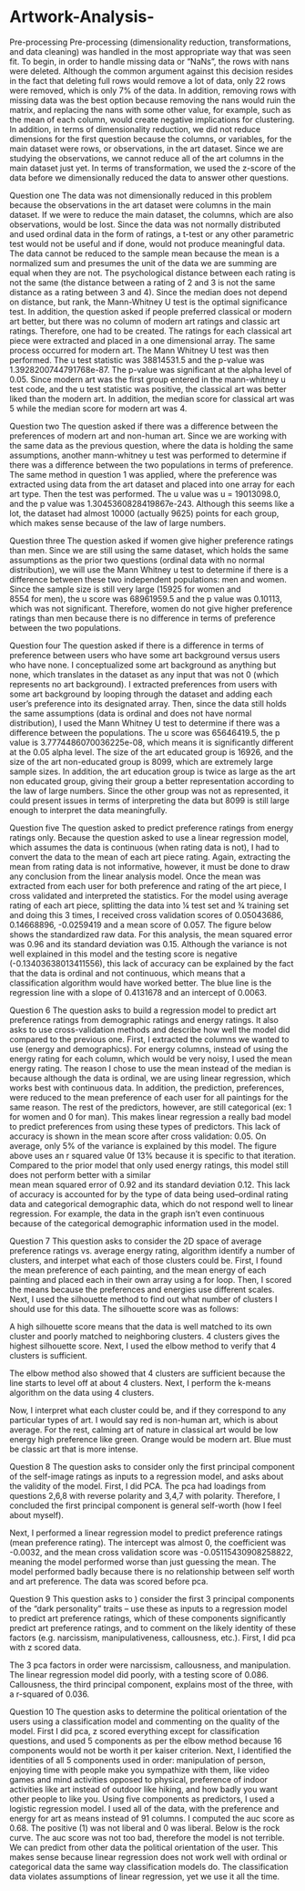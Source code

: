 # Artwork-Analysis-
Pre-processing
Pre-processing (dimensionality reduction, transformations, and data cleaning) was handled in the most appropriate way that was seen fit. 
To begin, in order to handle missing data or “NaNs”, the rows with nans were deleted. Although the common argument against this decision resides 
in the fact that deleting full rows would remove a lot of data, only 22 rows were removed, which is only 7% of the data. In addition, removing rows
with missing data was the best option because removing the nans would ruin the matrix, and replacing the nans with some other value, for example, 
such as the mean of each column, would create negative implications for clustering. In addition, in terms of dimensionality reduction, we did not 
reduce dimensions for the first question because the columns, or variables, for the main dataset were rows, or observations, in the art dataset. 
Since we are studying the observations, we cannot reduce all of the art columns in the main dataset just yet. In terms of transformation, we used
the z-score of the data before we dimensionally reduced the data to answer other questions.

Question one
	The data was not dimensionally reduced in this problem because the observations in the art dataset were columns in the main dataset.
  If we were to reduce the main dataset, the columns, which are also observations, would be lost. Since the data was not normally distributed and 
  used ordinal data in the form of ratings, a t-test or any other parametric test would not be useful and if done, would not produce meaningful 
  data. The data cannot be reduced to the sample mean because the mean is a normalized sum and presumes the unit of the data we are summing are 
  equal when they are not. The psychological distance between each rating is not the same (the distance between a rating of 2 and 3 is not the 
  same distance as a rating between 3 and 4). Since the median does not depend on distance, but rank, the Mann-Whitney U test is the optimal 
  significance test. In addition, the question asked if people preferred classical or modern art better, but there was no column of modern art 
  ratings and classic art ratings. Therefore, one had to be created. The ratings for each classical art piece were extracted and placed in a one 
  dimensional array. The same process occurred for modern art. The Mann Whitney U test was then performed. The u test statistic was 38814531.5 
  and the p-value was 1.3928200744791768e-87. The p-value was significant at the alpha level of 0.05. Since modern art was the first group entered
  in the mann-whitney u test code, and the u test statistic was positive, the classical art was better liked than the modern art. In addition, 
  the median score for classical art was 5 while the median score for modern art was 4.

Question two
	The question asked if there was a difference between the preferences of modern art and non-human art. Since we are working with the same data
  as the previous question, where the data is holding the same assumptions, another mann-whitney u test was performed to determine if there was a 
  difference between the two populations in terms of preference. The same method in question 1 was applied, where the preference was extracted 
  using data from the art dataset and placed into one array for each art type. Then the test was performed. The u value was u =  19013098.0, and 
  the p value was  1.3045360828419867e-243. Although this seems like a lot, the dataset had almost 10000 (actually 9625) points for each group, 
  which makes sense because of the law of large numbers. 

Question three
	The question asked if women give higher preference ratings than men. Since we are still using the same dataset, which holds the same 
  assumptions as the prior two questions (ordinal data with no normal distribution), we will use the Mann Whitney u test to determine if there 
  is a difference between these two independent populations: men and women. Since the sample size is still very large (15925 for women and  
  8554 for men), the u score was 68961959.5 and the p value was 0.10113, which was not significant. Therefore, women do not give higher preference 
  ratings than men because there is no difference in terms of preference between the two populations.

Question four
	The question asked if there is a difference in terms of preference between users who have some art background versus users who have none. 
  I conceptualized some art background as anything but none, which translates in the dataset as any input that was not 0 (which represents no art
  background). I extracted preferences from users with some art background by looping through the dataset and adding each user’s preference into
  its designated array. Then, since the data still holds the same assumptions (data is ordinal and does not have normal distribution), I used the
  Mann Whitney U test to determine if there was a difference between the populations. The u score was 65646419.5, the p value is 
  3.7774486070036225e-08, which means it is significantly different at the 0.05 alpha level. The size of the art educated group is 16926, 
  and the size of the art non-educated group is 8099, which are extremely large sample sizes. In addition, the art education group is 
  twice as large as the art non educated group, giving their group a better representation according to the law of large numbers. Since the other 
  group was not as represented, it could present issues in terms of interpreting the data but 8099 is still large enough to interpret the data 
  meaningfully.

Question five
The question asked to predict preference ratings from energy ratings only. Because the question asked to use a linear regression model, which 
assumes the data is continuous (when rating data is not), I had to convert the data to the mean of each art piece rating. Again, extracting the 
mean from rating data is not informative, however, it must be done to draw any conclusion from the linear analysis model. Once the mean was 
extracted from each user for both preference and rating of the art piece, I cross validated and interpreted the statistics. For the model using 
average rating of each art piece, splitting the data into ¼ test set and 3⁄4 training set and doing this 3 times, I received cross validation 
scores of 0.05043686,  0.14668896, -0.0259419 and a mean score of 0.057.  The figure below shows the standardized raw data.
For this analysis, the mean squared error was 0.96 and its standard deviation was 0.15. Although the variance is not well explained in this model
and the testing score is negative (-0.13403638013411556), this lack of accuracy can be explained by the fact that the data is ordinal and not 
continuous, which means that a classification algorithm would have worked better. The blue line is the regression line with a slope of 0.4131678 
and an intercept of 0.0063.

Question 6
The question asks to build a regression model to predict art preference ratings from demographic ratings and energy ratings. It also asks to use
cross-validation methods and describe how well the model did compared to the previous one. First, I extracted the columns we wanted to use (energy 
and demographics). For energy columns, instead of using the energy rating for each column, which would be very noisy, I used the mean energy 
rating. The reason I chose to use the mean instead of the median is because although the data is ordinal, we are using linear regression, which 
works best with continuous data. In addition, the prediction, preferences, were reduced to the mean preference of each user for all paintings 
for the same reason. The rest of the predictors, however, are still categorical (ex: 1 for women and 0 for man). This makes linear regression 
a really bad model to predict preferences from using these types of predictors. This lack of accuracy is shown in the mean score after cross 
validation: 0.05. On average, only 5% of the variance is explained by this model. The figure above uses an r squared value 0f 13% because it is 
specific to that iteration. Compared to the prior model that only used energy ratings, this model still does not perform better with a similar  
mean mean squared error of 0.92 and its standard deviation 0.12. This lack of accuracy is accounted for by the type of data being used–ordinal 
rating data and categorical demographic data, which do not respond well to linear regression. For example, the data in the graph isn’t even 
continuous because of the categorical demographic information used in the model.


Question 7
This question asks to consider the 2D space of average preference ratings vs. average energy rating, algorithm identify a number of clusters, 
and interpet what each of those clusters could be. First, I found the mean preference of each painting, and the mean energy of each painting and 
placed each in their own array using a for loop. Then, I scored the means because the preferences and energies use different scales. Next, I used 
the silhouette method to find out what number of clusters I should use for this data. The silhouette score was as follows:

A high silhouette score means that the data is well matched to its own cluster and poorly matched to neighboring clusters. 4 clusters
gives the highest silhouette score. Next, I used the elbow method to verify that 4 clusters is sufficient.

The elbow method also showed that 4 clusters are sufficient because the line starts to level off at about 4 clusters.
Next, I perform the k-means algorithm on the data using 4 clusters.


Now, I interpret what each cluster could be, and if they correspond to any particular types of art. I would say red is non-human art, 
which is about average. For the rest, calming art of nature in classical art would be low energy high preference like green. 
Orange would be modern art. Blue must be classic art that is more intense.

Question 8
The question asks to consider only the first principal component of the self-image ratings as inputs to a regression model, and asks about the 
validity of the model. First, I did PCA. The pca had loadings from questions 2,6,8 with reverse polarity and 3,4,7 with polarity. Therefore, I 
concluded the first principal component is general self-worth (how I feel about myself).

Next, I performed a linear regression model to predict preference ratings (mean preference rating). The intercept was almost 0, the coefficient 
was -0.0032, and the mean cross validation score was -0.05115430908258822, meaning the model performed worse than just guessing the mean. 
The model performed badly because there is no relationship between self worth and art preference. The data was scored before pca.


Question 9
This question asks to ) consider the first 3 principal components of the “dark personality” traits – use these as inputs to a regression model to
predict art preference ratings, which of these components significantly predict art preference ratings, and to comment on the likely identity of 
these factors (e.g. narcissism, manipulativeness, callousness, etc.). First, I did pca with z scored data. 

The 3 pca factors in order were narcissism, callousness, and manipulation. The linear regression model did poorly, with a testing score of 0.086. 
Callousness, the third principal component, explains most of the three, with a r-squared of 0.036.

Question 10
The question asks to determine the political orientation of the users using a classification model and commenting on the quality of the model. 
First I did pca, z scored everything except for classification questions, and used 5 components as per the elbow method because 16 components 
would not be worth it per kaiser criterion. 
Next, I identified the identities of all 5 components used in order: manipulation of person, enjoying time with people make you sympathize with 
them, like video games and mind activities opposed to physical, preference of indoor activities like art instead of outdoor like hiking, and how 
badly you want other people to like you. Using five components as predictors, I used a logistic regression model. I used all of the data, with 
the preference and energy for art as means instead of 91 columns. I computed the auc score as 0.68. The positive (1) was not liberal and 0 was 
liberal. Below is the rock curve. The auc score was not too bad, therefore the model is not terrible. We can predict from other data the 
political orientation of the user. This makes sense because linear regression does not work well with ordinal or categorical data the same way 
classification models do. The classification data violates assumptions of linear regression, yet we use it all the time.



